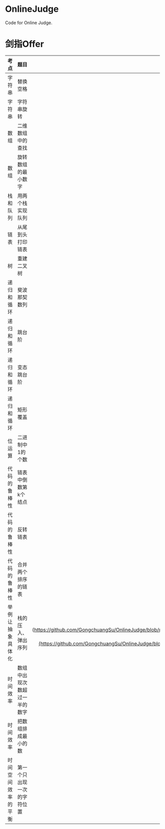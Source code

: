 # OnlineJudge
Code for Online Judge.

# 剑指Offer
|考点|题目|解法|难度|
|:--|:--|:--:|:--:|
|字符串|替换空格|[Java](https://github.com/GongchuangSu/OnlineJudge/blob/master/%E5%89%91%E6%8C%87Offer/%E6%9B%BF%E6%8D%A2%E7%A9%BA%E6%A0%BC/Solution.java)|易|
|字符串|字符串旋转|[Java](https://github.com/GongchuangSu/OnlineJudge/blob/master/%E5%89%91%E6%8C%87Offer/%E5%AD%97%E7%AC%A6%E4%B8%B2%E6%97%8B%E8%BD%AC/Solution.java)|易|
|数组|二维数组中的查找|[Java](https://github.com/GongchuangSu/OnlineJudge/blob/master/%E5%89%91%E6%8C%87Offer/%E4%BA%8C%E7%BB%B4%E6%95%B0%E7%BB%84%E4%B8%AD%E7%9A%84%E6%9F%A5%E6%89%BE/Solution.java)|难|
|数组|旋转数组的最小数字|[Java](https://github.com/GongchuangSu/OnlineJudge/blob/master/%E5%89%91%E6%8C%87Offer/%E6%97%8B%E8%BD%AC%E6%95%B0%E7%BB%84%E7%9A%84%E6%9C%80%E5%B0%8F%E6%95%B0%E5%AD%97/Solution.java)|难|
|栈和队列|用两个栈实现队列|[Java](https://github.com/GongchuangSu/OnlineJudge/blob/master/%E5%89%91%E6%8C%87Offer/%E7%94%A8%E4%B8%A4%E4%B8%AA%E6%A0%88%E5%AE%9E%E7%8E%B0%E9%98%9F%E5%88%97/Solution.java)|中|
|链表|从尾到头打印链表|[Java](https://github.com/GongchuangSu/OnlineJudge/blob/master/%E5%89%91%E6%8C%87Offer/%E4%BB%8E%E5%B0%BE%E5%88%B0%E5%A4%B4%E6%89%93%E5%8D%B0%E9%93%BE%E8%A1%A8/Solution.java)|易|
|树|重建二叉树|[Java](https://github.com/GongchuangSu/OnlineJudge/blob/master/%E5%89%91%E6%8C%87Offer/%E9%87%8D%E5%BB%BA%E4%BA%8C%E5%8F%89%E6%A0%91/Solution.java)|难|
|递归和循环|斐波那契数列|[Java](https://github.com/GongchuangSu/OnlineJudge/blob/master/%E5%89%91%E6%8C%87Offer/%E6%96%90%E6%B3%A2%E9%82%A3%E5%A5%91%E6%95%B0%E5%88%97/Solution.java)|易|
|递归和循环|跳台阶|[Java](https://github.com/GongchuangSu/OnlineJudge/blob/master/%E5%89%91%E6%8C%87Offer/%E8%B7%B3%E5%8F%B0%E9%98%B6/Solution.java)|中|
|递归和循环|变态跳台阶|[Java](https://github.com/GongchuangSu/OnlineJudge/blob/master/%E5%89%91%E6%8C%87Offer/%E5%8F%98%E6%80%81%E8%B7%B3%E5%8F%B0%E9%98%B6/Solution.java)|中|
|递归和循环|矩形覆盖|[Java](https://github.com/GongchuangSu/OnlineJudge/blob/master/%E5%89%91%E6%8C%87Offer/%E7%9F%A9%E5%BD%A2%E8%A6%86%E7%9B%96/Solution.java)|中|
|位运算|二进制中1的个数|[Java](https://github.com/GongchuangSu/OnlineJudge/blob/master/%E5%89%91%E6%8C%87Offer/%E4%BA%8C%E8%BF%9B%E5%88%B6%E4%B8%AD1%E7%9A%84%E4%B8%AA%E6%95%B0/Solution.java)|易|
|代码的鲁棒性|链表中倒数第k个结点|[Java](https://github.com/GongchuangSu/OnlineJudge/blob/master/%E5%89%91%E6%8C%87Offer/%E9%93%BE%E8%A1%A8%E4%B8%AD%E5%80%92%E6%95%B0%E7%AC%ACk%E4%B8%AA%E7%BB%93%E7%82%B9/Solution.java)|中|
|代码的鲁棒性|反转链表|[Java](https://github.com/GongchuangSu/OnlineJudge/blob/master/%E5%89%91%E6%8C%87Offer/%E5%8F%8D%E8%BD%AC%E9%93%BE%E8%A1%A8/Solution.java)|中|
|代码的鲁棒性|合并两个排序的链表|[Java](https://github.com/GongchuangSu/OnlineJudge/blob/master/%E5%89%91%E6%8C%87Offer/%E5%90%88%E5%B9%B6%E4%B8%A4%E4%B8%AA%E6%8E%92%E5%BA%8F%E7%9A%84%E9%93%BE%E8%A1%A8/Solution.java)|难|
|举例让抽象具体化|栈的压入、弹出序列|[ArrayList实现](https://github.com/GongchuangSu/OnlineJudge/blob/master/%E5%89%91%E6%8C%87Offer/%E6%A0%88%E7%9A%84%E5%8E%8B%E5%85%A5%E3%80%81%E5%BC%B9%E5%87%BA%E5%BA%8F%E5%88%97/Solution(ArrayList%E5%AE%9E%E7%8E%B0)、[Stack实现](https://github.com/GongchuangSu/OnlineJudge/blob/master/%E5%89%91%E6%8C%87Offer/%E6%A0%88%E7%9A%84%E5%8E%8B%E5%85%A5%E3%80%81%E5%BC%B9%E5%87%BA%E5%BA%8F%E5%88%97/Solution(Stack%E5%AE%9E%E7%8E%B0)|中|
|时间效率|数组中出现次数超过一半的数字|[Java](https://github.com/GongchuangSu/OnlineJudge/blob/master/%E5%89%91%E6%8C%87Offer/%E6%95%B0%E7%BB%84%E4%B8%AD%E5%87%BA%E7%8E%B0%E6%AC%A1%E6%95%B0%E8%B6%85%E8%BF%87%E4%B8%80%E5%8D%8A%E7%9A%84%E6%95%B0%E5%AD%97/Solution.java)|中|
|时间效率|把数组排成最小的数|[Java](https://github.com/GongchuangSu/OnlineJudge/blob/master/%E5%89%91%E6%8C%87Offer/%E6%8A%8A%E6%95%B0%E7%BB%84%E6%8E%92%E6%88%90%E6%9C%80%E5%B0%8F%E7%9A%84%E6%95%B0/Solution.java)|难|
|时间空间效率的平衡|第一个只出现一次的字符位置|[Java](https://github.com/GongchuangSu/OnlineJudge/blob/master/%E5%89%91%E6%8C%87Offer/%E7%AC%AC%E4%B8%80%E4%B8%AA%E5%8F%AA%E5%87%BA%E7%8E%B0%E4%B8%80%E6%AC%A1%E7%9A%84%E5%AD%97%E7%AC%A6%E4%BD%8D%E7%BD%AE/Solution.java)|难|
